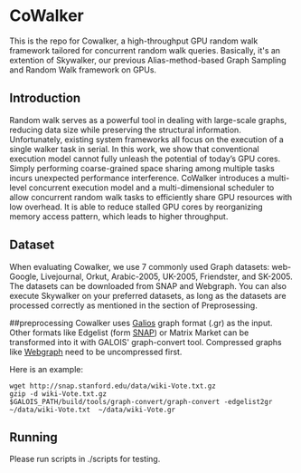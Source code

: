 # CoWalker

This is the repo for Cowalker, a high-throughput GPU random walk framework tailored for concurrent random walk queries. Basically, it's an extention of Skywalker, our previous Alias-method-based Graph Sampling and Random Walk framework on GPUs.


## Introduction
Random walk serves as a powerful tool in dealing with large-scale graphs, reducing data size while preserving the structural information. Unfortunately, existing system frameworks all focus on the execution of a single walker task in serial. In this work, we show that conventional execution model cannot fully unleash the potential of today’s GPU cores. Simply performing coarse-grained space sharing among multiple tasks incurs unexpected performance interference. CoWalker introduces a multi-level concurrent execution model and a multi-dimensional scheduler to allow concurrent random walk tasks to efficiently share GPU resources with low overhead. It is able to reduce stalled GPU cores by reorganizing memory access pattern, which leads to higher throughput.



## Dataset
When evaluating Cowalker, we use 7 commonly used Graph datasets: web-Google, Livejournal, Orkut, Arabic-2005, UK-2005, Friendster, and SK-2005. The datasets can be downloaded from SNAP and Webgraph. You can also execute Skywalker on your preferred datasets, as long as the datasets are processed correctly as mentioned in the section of Preprosessing.

##preprocessing
Cowalker uses [Galios](https://iss.oden.utexas.edu/?p=projects/galois) graph format (.gr) as the input. Other formats like Edgelist (form [SNAP](http://snap.stanford.edu/data/index.html)) or Matrix Market can be transformed into it with GALOIS' graph-convert tool. Compressed graphs like [Webgraph](http://law.di.unimi.it/datasets.php) need to be uncompressed first.

Here is an example:
```
wget http://snap.stanford.edu/data/wiki-Vote.txt.gz
gzip -d wiki-Vote.txt.gz
$GALOIS_PATH/build/tools/graph-convert/graph-convert -edgelist2gr  ~/data/wiki-Vote.txt  ~/data/wiki-Vote.gr
```

## Running
Please run scripts in ./scripts for testing.

